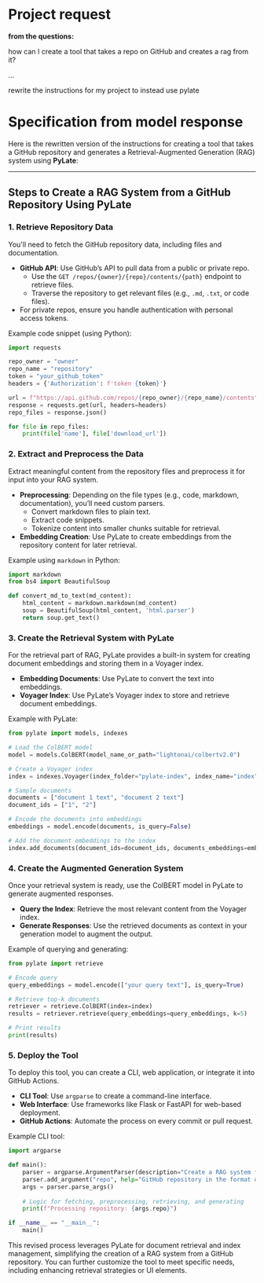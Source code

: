 # Project request
**from the questions:**

how can I create a tool that takes a repo on GitHub and creates a rag from it?

...

rewrite the instructions for my project to instead use pylate

# Specification from model response

Here is the rewritten version of the instructions for creating a tool that takes a GitHub repository and generates a Retrieval-Augmented Generation (RAG) system using **PyLate**:

---

## Steps to Create a RAG System from a GitHub Repository Using PyLate

### 1. **Retrieve Repository Data**
You'll need to fetch the GitHub repository data, including files and documentation.

- **GitHub API**: Use GitHub’s API to pull data from a public or private repo.
  - Use the `GET /repos/{owner}/{repo}/contents/{path}` endpoint to retrieve files.
  - Traverse the repository to get relevant files (e.g., `.md`, `.txt`, or code files).
- For private repos, ensure you handle authentication with personal access tokens.

Example code snippet (using Python):
```python
import requests

repo_owner = "owner"
repo_name = "repository"
token = "your_github_token"
headers = {'Authorization': f'token {token}'}

url = f"https://api.github.com/repos/{repo_owner}/{repo_name}/contents"
response = requests.get(url, headers=headers)
repo_files = response.json()

for file in repo_files:
    print(file['name'], file['download_url'])
```

### 2. **Extract and Preprocess the Data**
Extract meaningful content from the repository files and preprocess it for input into your RAG system.

- **Preprocessing**: Depending on the file types (e.g., code, markdown, documentation), you’ll need custom parsers.
  - Convert markdown files to plain text.
  - Extract code snippets.
  - Tokenize content into smaller chunks suitable for retrieval.
- **Embedding Creation**: Use PyLate to create embeddings from the repository content for later retrieval.

Example using `markdown` in Python:
```python
import markdown
from bs4 import BeautifulSoup

def convert_md_to_text(md_content):
    html_content = markdown.markdown(md_content)
    soup = BeautifulSoup(html_content, 'html.parser')
    return soup.get_text()
```

### 3. **Create the Retrieval System with PyLate**
For the retrieval part of RAG, PyLate provides a built-in system for creating document embeddings and storing them in a Voyager index.

- **Embedding Documents**: Use PyLate to convert the text into embeddings.
- **Voyager Index**: Use PyLate’s Voyager index to store and retrieve document embeddings.

Example with PyLate:
```python
from pylate import models, indexes

# Load the ColBERT model
model = models.ColBERT(model_name_or_path="lightonai/colbertv2.0")

# Create a Voyager index
index = indexes.Voyager(index_folder="pylate-index", index_name="index", override=True)

# Sample documents
documents = ["document 1 text", "document 2 text"]
document_ids = ["1", "2"]

# Encode the documents into embeddings
embeddings = model.encode(documents, is_query=False)

# Add the document embeddings to the index
index.add_documents(document_ids=document_ids, documents_embeddings=embeddings)
```

### 4. **Create the Augmented Generation System**
Once your retrieval system is ready, use the ColBERT model in PyLate to generate augmented responses.

- **Query the Index**: Retrieve the most relevant content from the Voyager index.
- **Generate Responses**: Use the retrieved documents as context in your generation model to augment the output.

Example of querying and generating:
```python
from pylate import retrieve

# Encode query
query_embeddings = model.encode(["your query text"], is_query=True)

# Retrieve top-k documents
retriever = retrieve.ColBERT(index=index)
results = retriever.retrieve(query_embeddings=query_embeddings, k=5)

# Print results
print(results)
```

### 5. **Deploy the Tool**
To deploy this tool, you can create a CLI, web application, or integrate it into GitHub Actions.

- **CLI Tool**: Use `argparse` to create a command-line interface.
- **Web Interface**: Use frameworks like Flask or FastAPI for web-based deployment.
- **GitHub Actions**: Automate the process on every commit or pull request.

Example CLI tool:
```python
import argparse

def main():
    parser = argparse.ArgumentParser(description="Create a RAG system from a GitHub repo")
    parser.add_argument("repo", help="GitHub repository in the format owner/repo")
    args = parser.parse_args()
    
    # Logic for fetching, preprocessing, retrieving, and generating
    print(f"Processing repository: {args.repo}")

if __name__ == "__main__":
    main()
```

This revised process leverages PyLate for document retrieval and index management, simplifying the creation of a RAG system from a GitHub repository. You can further customize the tool to meet specific needs, including enhancing retrieval strategies or UI elements.
